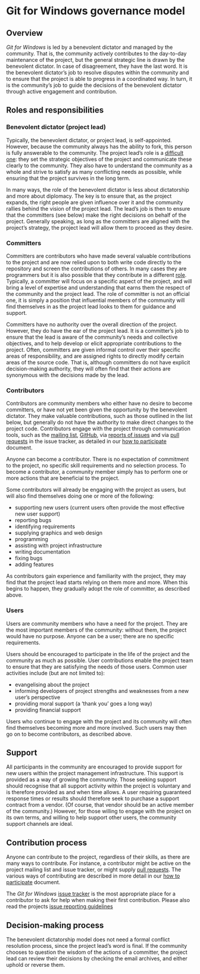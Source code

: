 # Git for Windows governance model

## Overview
*Git for Windows* is led by a benevolent dictator and managed by the community. That is, the community
actively contributes to the day-to-day maintenance of the project, but the general strategic line is
drawn by the benevolent dictator. In case of disagreement, they have the last word. It is the
benevolent dictator’s job to resolve disputes within the community and to ensure that the project is
able to progress in a coordinated way. In turn, it is the community’s job to guide the decisions of the
benevolent dictator through active engagement and contribution.

## Roles and responsibilities

### Benevolent dictator (project lead)
Typically, the benevolent dictator, or project lead, is self-appointed. However, because the community
always has the ability to fork, this person is fully answerable to the community. The project lead’s role is a
[difficult one](http://producingoss.com/html-chunk/social-infrastructure.html#benevolent-dictator-qualifications):
they set the strategic objectives of the project and communicate these clearly to the
community. They also have to understand the community as a whole and strive to satisfy as many
conflicting needs as possible, while ensuring that the project survives in the long term.

In many ways, the role of the benevolent dictator is less about dictatorship and more about
diplomacy. The key is to ensure that, as the project expands, the right people are given influence
over it and the community rallies behind the vision of the project lead. The lead’s job is then to ensure
that the committers (see below) make the right decisions on behalf of the project. Generally speaking,
as long as the committers are aligned with the project’s strategy, the project lead will allow them to
proceed as they desire.

### Committers
Committers are contributors who have made several valuable contributions to the project and are
now relied upon to both write code directly to the repository and screen the contributions of others. In
many cases they are programmers but it is also possible that they contribute in a different
[role](http://oss-watch.ac.uk/resources/rolesinopensource). Typically, a committer will focus on a
specific aspect of the project, and will bring a level of expertise and understanding that earns them
the respect of the community and the project lead. The role of committer is not an official one, it is
simply a position that influential members of the community will find themselves in as the project lead
looks to them for guidance and support.

Committers have no authority over the overall direction of the project. However, they do have the ear
of the project lead. It is a committer’s job to ensure that the lead is aware of the community’s needs
and collective objectives, and to help develop or elicit appropriate contributions to the project. Often,
committers are given informal control over their specific areas of responsibility, and are assigned
rights to directly modify certain areas of the source code. That is, although committers do not have
explicit decision-making authority, they will often find that their actions are synonymous with the
decisions made by the lead.

### Contributors
Contributors are community members who either have no desire to become committers, or have not
yet been given the opportunity by the benevolent dictator. They make valuable contributions, such as
those outlined in the list below, but generally do not have the authority to make direct changes to the
project code. Contributors engage with the project through communication tools, such as the
[mailing list](https://groups.google.com/forum/#!forum/git-for-windows),
[GitHub](https://github.com/git-for-windows), via [reports of issues](https://github.com/git-for-windows/git/issues)
and via [pull requests](https://github.com/git-for-windows/git/pulls) in the issue tracker, as detailed in our
[how to participate](https://github.com/git-for-windows/git/wiki/How-to-participate) document.

Anyone can become a contributor. There is no expectation of commitment to the project, no specific
skill requirements and no selection process. To become a contributor, a community member simply
has to perform one or more actions that are beneficial to the project.

Some contributors will already be engaging with the project as users, but will also find themselves
doing one or more of the following:

* supporting new users (current users often provide the most effective new user support)
* reporting bugs
* identifying requirements
* supplying graphics and web design
* programming
* assisting with project infrastructure
* writing documentation
* fixing bugs
* adding features

As contributors gain experience and familiarity with the project, they may find that the project lead
starts relying on them more and more. When this begins to happen, they gradually adopt the role of
committer, as described above.

### Users
Users are community members who have a need for the project. They are the most important
members of the community: without them, the project would have no purpose. Anyone can be a user;
there are no specific requirements.

Users should be encouraged to participate in the life of the project and the community as much as
possible. User contributions enable the project team to ensure that they are satisfying the needs of
those users. Common user activities include (but are not limited to):

* evangelising about the project
* informing developers of project strengths and weaknesses from a new user’s perspective
* providing moral support (a ‘thank you’ goes a long way)
* providing financial support

Users who continue to engage with the project and its community will often find themselves becoming
more and more involved. Such users may then go on to become contributors, as described above.

## Support
All participants in the community are encouraged to provide support for new users within the project
management infrastructure. This support is provided as a way of growing the community. Those
seeking support should recognise that all support activity within the project is voluntary and is
therefore provided as and when time allows. A user requiring guaranteed response times or results
should therefore seek to purchase a support contract from a vendor. (Of course, that vendor should
be an active member of the community.) However, for those willing to engage with the project on its
own terms, and willing to help support other users, the community support channels are ideal.

## Contribution process
Anyone can contribute to the project, regardless of their skills, as there are many ways to contribute.
For instance, a contributor might be active on the project mailing list and issue tracker, or might supply
[pull requests](https://github.com/git-for-windows/git/pulls). The various ways of contributing are described
in more detail in our [how to participate](https://github.com/git-for-windows/git/wiki/How-to-participate) document.

The *Git for Windows* [issue tracker](https://github.com/git-for-windows/git/issues) is the most appropriate
place for a contributor to ask for help when making their first contribution. Please also read the projects
[issue reporting guidelines](https://github.com/git-for-windows/git/wiki/Issue-reporting-guidelines)

## Decision-making process
The benevolent dictatorship model does not need a formal conflict resolution process, since the
project lead’s word is final. If the community chooses to question the wisdom of the actions of a
committer, the project lead can review their decisions by checking the email archives, and either
uphold or reverse them.